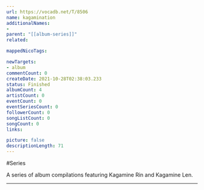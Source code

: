 ```yaml
---
url: https://vocadb.net/T/8506
name: kagamination
additionalNames: 
- 
parent: "[[album-series]]"
related:

mappedNicoTags:

newTargets:
- album
commentCount: 0
createDate: 2021-10-28T02:38:03.233
status: Finished
albumCount: 4
artistCount: 0
eventCount: 0
eventSeriesCount: 0
followerCount: 0
songListCount: 0
songCount: 0
links: 

picture: false
descriptionLength: 71
---
```


#Series

A series of album compilations featuring Kagamine Rin and Kagamine Len.

---

